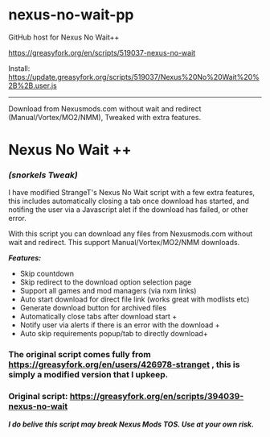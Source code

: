 # nexus-no-wait-pp
GitHub host for Nexus No Wait++

https://greasyfork.org/en/scripts/519037-nexus-no-wait

Install: https://update.greasyfork.org/scripts/519037/Nexus%20No%20Wait%20%2B%2B.user.js
- - - - - - - - - - - - - - - - - - - - - - - - - - - - - - - - - - - - - - - - - - - - - - - - - - - - 

Download from Nexusmods.com without wait and redirect (Manual/Vortex/MO2/NMM), Tweaked with extra features.

# Nexus No Wait ++ 
### ***(snorkels Tweak)***

I have modified StrangeT's Nexus No Wait script with a few extra features, this includes automatically closing a tab once download has started, and notifing the user via a Javascript alet if the download has failed, or other error.

With this script you can download any files from Nexusmods.com without wait and redirect.
This support Manual/Vortex/MO2/NMM downloads.

***Features:***
- Skip countdown
- Skip redirect to the download option selection page
- Support all games and mod managers (via nxm links)
- Auto start download for direct file link (works great with modlists etc)
- Generate download button for archived files
- Automatically close tabs after download start +
- Notify user via alerts if there is an error with the download +
- Auto skip requirements popup/tab to directly download+


### The original script comes fully from https://greasyfork.org/en/users/426978-stranget , this is simply a modified version that I upkeep. 
### Original script: https://greasyfork.org/en/scripts/394039-nexus-no-wait

***I do belive this script may break Nexus Mods TOS. Use at your own risk.***
